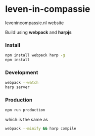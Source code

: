 # leven-in-compassie

levenincompassie.nl website

Build using **webpack** and **harpjs**

### Install
```bash
npm install webpack harp -g
npm install
```

### Development
```bash
webpack --watch
harp server
```

### Production
```bash
npm run production
```

which is the same as

```bash
webpack --minify && harp compile
```
